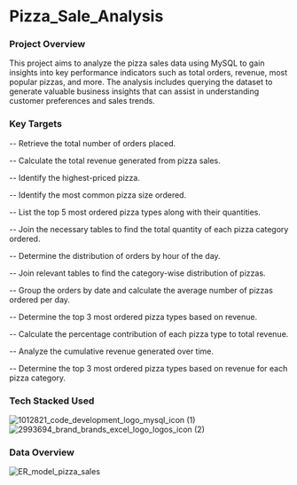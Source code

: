 # Pizza_Sale_Analysis

### Project Overview
This project aims to analyze the pizza sales data using MySQL to gain insights into key performance indicators such as total orders, revenue, most popular pizzas, and more. The analysis includes querying the dataset to generate valuable business insights that can assist in understanding customer preferences and sales trends.

### Key Targets
-- Retrieve the total number of orders placed.

-- Calculate the total revenue generated from pizza sales.

-- Identify the highest-priced pizza.

-- Identify the most common pizza size ordered.

-- List the top 5 most ordered pizza types along with their quantities.

-- Join the necessary tables to find the total quantity of each pizza category ordered.

-- Determine the distribution of orders by hour of the day.

-- Join relevant tables to find the category-wise distribution of pizzas.

-- Group the orders by date and calculate the average number of pizzas ordered per day.

-- Determine the top 3 most ordered pizza types based on revenue.

-- Calculate the percentage contribution of each pizza type to total revenue.

-- Analyze the cumulative revenue generated over time.

-- Determine the top 3 most ordered pizza types based on revenue for each pizza category.


### Tech Stacked Used
![1012821_code_development_logo_mysql_icon (1)](https://github.com/user-attachments/assets/87484740-cb80-44e1-89c2-b1d6babbc484) &nbsp;&nbsp;&nbsp;&nbsp;&nbsp;&nbsp;&nbsp;&nbsp;&nbsp;&nbsp;&nbsp;&nbsp;&nbsp;&nbsp;&nbsp;&nbsp;&nbsp;&nbsp;&nbsp;&nbsp;&nbsp;![2993694_brand_brands_excel_logo_logos_icon (2)](https://github.com/user-attachments/assets/5d43f0aa-d04c-47d0-9544-262a565d1ad3)


### Data Overview
![ER_model_pizza_sales](https://github.com/user-attachments/assets/c48c8f57-224d-4d90-8537-52ccbd60d348)



